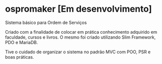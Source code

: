 # ospromaker [Em desenvolvimento]
Sistema básico para Ordem de Serviços

Criado com a finalidade de colocar em prática conhecimento adquirido em faculdade, cursos e livros. 
O mesmo foi criado utilizando Slim Framework, PDO e MariaDB. 

Tive o cuidado de organizar o sistema no padrão MVC com POO, PSR e boas práticas. 
